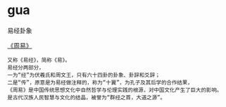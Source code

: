 # gua
易经卦象


[《周易》](http://guoxue.lishichunqiu.com/jingbu/zhouyi/)
```
又称《易经》，简称《易》。
易经分两部分，
一为“经”为伏羲氏和周文王，只有六十四卦的卦象、卦辞和爻辞；
二是“传”，原意是为易经做注释的，称为“十翼”，为孔子及其后学的合作结果，
《周易》是中国传统思想文化中自然哲学与伦理实践的根源，对中国文化产生了巨大的影响。
是古代汉族人民智慧与文化的结晶，被誉为“群经之首，大道之源”。
```
